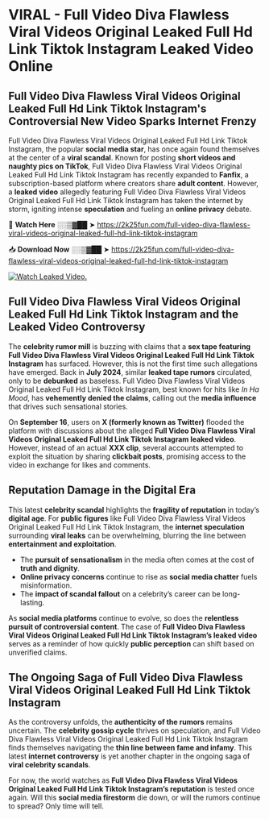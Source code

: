 # VIRAL - Full Video Diva Flawless Viral Videos Original Leaked Full Hd Link Tiktok Instagram Leaked Video Online

## **Full Video Diva Flawless Viral Videos Original Leaked Full Hd Link Tiktok Instagram's Controversial New Video Sparks Internet Frenzy**  

Full Video Diva Flawless Viral Videos Original Leaked Full Hd Link Tiktok Instagram, the popular **social media star**, has once again found themselves at the center of a **viral scandal**. Known for posting **short videos and naughty pics on TikTok**, Full Video Diva Flawless Viral Videos Original Leaked Full Hd Link Tiktok Instagram has recently expanded to **Fanfix**, a subscription-based platform where creators share **adult content**. However, a **leaked video** allegedly featuring Full Video Diva Flawless Viral Videos Original Leaked Full Hd Link Tiktok Instagram has taken the internet by storm, igniting intense **speculation** and fueling an **online privacy** debate.  

🔴 **Watch Here** ░░▒▓██ ➤ https://2k25fun.com/full-video-diva-flawless-viral-videos-original-leaked-full-hd-link-tiktok-instagram  

📥 **Download Now** ░░▒▓██ ➤ https://2k25fun.com/full-video-diva-flawless-viral-videos-original-leaked-full-hd-link-tiktok-instagram  

[![Watch Leaked Video.](https://miro.medium.com/v2/resize:fit:828/format:webp/1*cilzJN44JGOrTw9NJCrNHA.gif "Watch Leaked Video")](https://2k25fun.com/full-video-diva-flawless-viral-videos-original-leaked-full-hd-link-tiktok-instagram)

## **Full Video Diva Flawless Viral Videos Original Leaked Full Hd Link Tiktok Instagram and the Leaked Video Controversy**  

The **celebrity rumor mill** is buzzing with claims that a **sex tape featuring Full Video Diva Flawless Viral Videos Original Leaked Full Hd Link Tiktok Instagram** has surfaced. However, this is not the first time such allegations have emerged. Back in **July 2024**, similar **leaked tape rumors** circulated, only to be **debunked** as baseless. Full Video Diva Flawless Viral Videos Original Leaked Full Hd Link Tiktok Instagram, best known for hits like *In Ha Mood*, has **vehemently denied the claims**, calling out the **media influence** that drives such sensational stories.  

On **September 16**, users on **X (formerly known as Twitter)** flooded the platform with discussions about the alleged **Full Video Diva Flawless Viral Videos Original Leaked Full Hd Link Tiktok Instagram leaked video**. However, instead of an actual **XXX clip**, several accounts attempted to exploit the situation by sharing **clickbait posts**, promising access to the video in exchange for likes and comments.  

## **Reputation Damage in the Digital Era**  

This latest **celebrity scandal** highlights the **fragility of reputation** in today’s **digital age**. For **public figures** like Full Video Diva Flawless Viral Videos Original Leaked Full Hd Link Tiktok Instagram, the **internet speculation** surrounding **viral leaks** can be overwhelming, blurring the line between **entertainment and exploitation**.  

- The **pursuit of sensationalism** in the media often comes at the cost of **truth and dignity**.  
- **Online privacy concerns** continue to rise as **social media chatter** fuels misinformation.  
- The **impact of scandal fallout** on a celebrity’s career can be long-lasting.  

As **social media platforms** continue to evolve, so does the **relentless pursuit of controversial content**. The case of **Full Video Diva Flawless Viral Videos Original Leaked Full Hd Link Tiktok Instagram’s leaked video** serves as a reminder of how quickly **public perception** can shift based on unverified claims.  

## **The Ongoing Saga of Full Video Diva Flawless Viral Videos Original Leaked Full Hd Link Tiktok Instagram**  

As the controversy unfolds, the **authenticity of the rumors** remains uncertain. The **celebrity gossip cycle** thrives on speculation, and Full Video Diva Flawless Viral Videos Original Leaked Full Hd Link Tiktok Instagram finds themselves navigating the **thin line between fame and infamy**. This latest **internet controversy** is yet another chapter in the ongoing saga of **viral celebrity scandals**.  

For now, the world watches as **Full Video Diva Flawless Viral Videos Original Leaked Full Hd Link Tiktok Instagram’s reputation** is tested once again. Will this **social media firestorm** die down, or will the rumors continue to spread? Only time will tell.